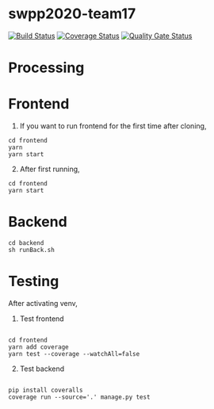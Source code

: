 # swpp2020-team17
[![Build Status](https://travis-ci.org/swsnu/swpp2020-team17.svg?branch=master)](https://travis-ci.org/swsnu/swpp2020-team17)
[![Coverage Status](https://coveralls.io/repos/github/swsnu/swpp2019-team17/badge.svg?branch=master)](https://coveralls.io/github/swsnu/swpp2019-team17?branch=master)
[![Quality Gate Status](https://sonarcloud.io/api/project_badges/measure?project=swsnu_swpp2019-team17&metric=alert_status)](https://sonarcloud.io/dashboard?id=swsnu_swpp2019-team17)

# Processing


# Frontend
1. If you want to run frontend for the first time after cloning,
<pre><code>cd frontend   
yarn
yarn start
</code></pre>

2. After first running,
<pre><code>cd frontend   
yarn start
</code></pre>

# Backend
<pre><code>cd backend
sh runBack.sh
</code></pre>

# Testing
After activating venv,
1. Test frontend
<pre><code>
cd frontend   
yarn add coverage
yarn test --coverage --watchAll=false
</code></pre>

2. Test backend
<pre><code>
pip install coveralls
coverage run --source='.' manage.py test
</code></pre>
